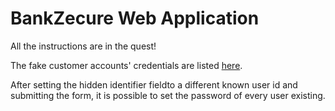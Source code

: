 # BankZecure Web Application

All the instructions are in the quest!

The fake customer accounts' credentials are listed [here](https://github.com/WildCodeSchool/quest-springboot-sql-injection/blob/master/FakeAccountsCredentials.md).

After setting the hidden identifier fieldto a different known user id and submitting the form, it is possible to set the password of every user existing.